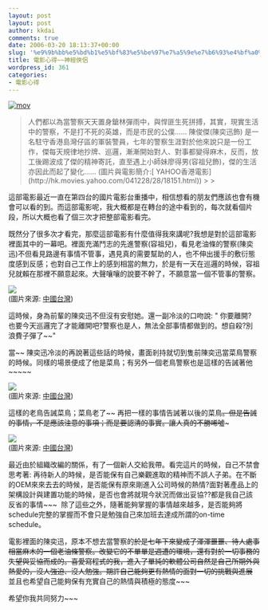 ```yaml
---
layout: post
layout: post
author: kkdai
comments: true
date: 2006-03-20 18:13:37+00:00
slug: '%e9%9b%bb%e5%bd%b1%e5%bf%83%e5%be%97%e7%a5%9e%e7%b6%93%e4%bf%a0%e4%be%b6'
title: 電影心得~~神經俠侶
wordpress_id: 361
categories:
- 電影心得
---
```


[![mov](http://ls.hk.yimg.com/hk/providers/mov3/sy_crazyandthecity.jpg)](http://hk.movies.yahoo.com/041228/28/18151-d.html)

<blockquote>人們都以為當警察天天置身鎗林彈雨中，與悍匪生死拼搏，其實，現實生活中的警察，不是打不死的英雄，而是市民的公僕…… 陳俊傑(陳奕迅飾) 是一名駐守香港島灣仔區的軍裝警員，七年的警察生涯對於他來說只是一份工作，傑每天規律地抄牌、巡邏，漸漸開始對人、對事都變得麻木，反而，放工後踢波成了傑的精神寄託，直至遇上小師妹廖得男(容祖兒飾)，傑的生活亦因此而起了變化……   
(圖片與電影簡介:[ YAHOO香港電影](http://hk.movies.yahoo.com/041228/28/18151.html))
> 
> </blockquote>

這部電影最近一直在第四台的國片電影台重播中，相信想看的朋友們應該也會有機會可以看的到。而這部電影呢，我大概都是在轉台的途中看到的，每次就看個片段，所以大概也看了個三次才把整部電影看完。

既然分了很多次才看完，那麼這部電影有什麼值得我來講呢?我想是對於這部電影裡面其中的一幕吧。裡面充滿鬥志的先進警察(容祖兒)，看見老油條的警察(陳奕迅)不但看見路邊有事情不管事，遇見真的需要幫助的人，也不伸出援手的敷衍態度感到反感；也對自己工作上的感到相當的無力，於是有一天在巡邏的時候，容祖兒就賴在那裡不願意起來。大聲嚷嚷的說要不幹了，不願意當一個不管事的警察。

![](http://big5.chinataiwan.org/web/img/1104305299415.jpg)  
(圖片來源: [中國台灣](http://big5.chinataiwan.org/web/webportal/W4172574/Uwucan/A53863.html))

這時候，身為前輩的陳奕迅不但沒有安慰她。還一副冷淡的口吻說: " 你要離開? 也要今天巡邏完了才能離開吧?警察也是人，無法全部事情都做到的。想自殺?別浪費子彈了~~"

當~~ 陳奕迅冷淡的再說著這些話的時候，畫面剎持就切到隻前陳奕迅當菜鳥警察的時候。同樣的場景便成了他是菜鳥；有另外一個老鳥警察也是這樣的告誡著他~~~~~

![](http://big5.chinataiwan.org/web/img/1104305189607.jpg)  
(圖片來源: [中國台灣](http://big5.chinataiwan.org/web/webportal/W4172574/Uwucan/A53863.html))

這樣的老鳥告誡菜鳥；菜鳥老了~~ 再把一樣的事情告誡著以後的菜鳥~~。但是告誡的事情，不是應該注意的事項；而是要認清的事實。讓人真的不勝唏噓~~~

![](http://big5.chinataiwan.org/web/img/1104305146109.jpg)  
(圖片來源: [中國台灣](http://big5.chinataiwan.org/web/webportal/W4172574/Uwucan/A53863.html))

最近由於組織改編的關係，有了一個新人交給我帶。看完這片的時候，自己不禁會思考著: 再待新人的時候，是否能保有自己樂觀進取的精神而不誤人子弟。在不斷的OEM來來去去的時候，是否能保有原來剛進入公司時候的熱情?面對著產品上的架構設計與建置功能的時候，是否也會將就現今狀況而做出妥協??都是我自己該反省的事情~~~  除了這些之外，隨著能夠掌握的事情越來越多，是否能夠將schedule完整的掌握而不會只是勉強自己來加班去達成所謂的on-time schedule。

電影裡面的陳奕迅，原本不想去當警察的~~於是七年下來變成了渾渾噩噩、待人處事相當麻木的一個老油條警察。改變它的不單單是週遭的環境，還有對於一切事務的失望與妥協而成的。喜愛寫程式的我，進入了單純的軟體公司自然是自己所期外與熱愛的，沒人強迫、沒人勉強。期許自己能夠更有熱情的面對一切的挑戰與進展~~ 並且也希望自己能夠保有充實自己的熱情與積極的態度~~~  

希望你我共同努力~~~
